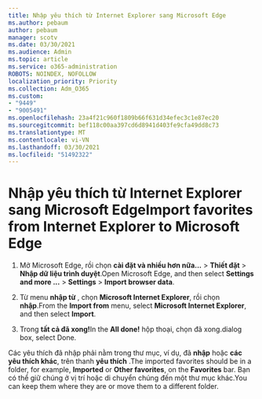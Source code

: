 ```yaml
---
title: Nhập yêu thích từ Internet Explorer sang Microsoft Edge
ms.author: pebaum
author: pebaum
manager: scotv
ms.date: 03/30/2021
ms.audience: Admin
ms.topic: article
ms.service: o365-administration
ROBOTS: NOINDEX, NOFOLLOW
localization_priority: Priority
ms.collection: Adm_O365
ms.custom:
- "9449"
- "9005491"
ms.openlocfilehash: 23a4f21c960f1809b66f631d34efec3c1e87ec20
ms.sourcegitcommit: bef118c00aa397cd6d8941d403fe9cfa49dd8c73
ms.translationtype: MT
ms.contentlocale: vi-VN
ms.lasthandoff: 03/30/2021
ms.locfileid: "51492322"
---
```

# <a name="import-favorites-from-internet-explorer-to-microsoft-edge"></a><span data-ttu-id="9426e-102">Nhập yêu thích từ Internet Explorer sang Microsoft Edge</span><span class="sxs-lookup"><span data-stu-id="9426e-102">Import favorites from Internet Explorer to Microsoft Edge</span></span>

1. <span data-ttu-id="9426e-103">Mở Microsoft Edge, rồi chọn **cài đặt và nhiều hơn nữa...**  >  **Thiết đặt**  >  **Nhập dữ liệu trình duyệt**.</span><span class="sxs-lookup"><span data-stu-id="9426e-103">Open Microsoft Edge, and then select **Settings and more ...** > **Settings** > **Import browser data**.</span></span>

1. <span data-ttu-id="9426e-104">Từ menu **nhập từ** , chọn **Microsoft Internet Explorer**, rồi chọn **nhập**.</span><span class="sxs-lookup"><span data-stu-id="9426e-104">From the **Import from** menu, select **Microsoft Internet Explorer**, and then select **Import**.</span></span>

1. <span data-ttu-id="9426e-105">Trong **tất cả đã xong!**</span><span class="sxs-lookup"><span data-stu-id="9426e-105">In the **All done!**</span></span> <span data-ttu-id="9426e-106">hộp thoại, chọn đã xong.</span><span class="sxs-lookup"><span data-stu-id="9426e-106">dialog box, select Done.</span></span>

<span data-ttu-id="9426e-107">Các yêu thích đã nhập phải nằm trong thư mục, ví dụ, đã **nhập** hoặc **các yêu thích khác**, trên thanh **yêu thích** .</span><span class="sxs-lookup"><span data-stu-id="9426e-107">The imported favorites should be in a folder, for example, **Imported** or **Other favorites**, on the **Favorites** bar.</span></span> <span data-ttu-id="9426e-108">Bạn có thể giữ chúng ở vị trí hoặc di chuyển chúng đến một thư mục khác.</span><span class="sxs-lookup"><span data-stu-id="9426e-108">You can keep them where they are or move them to a different folder.</span></span>